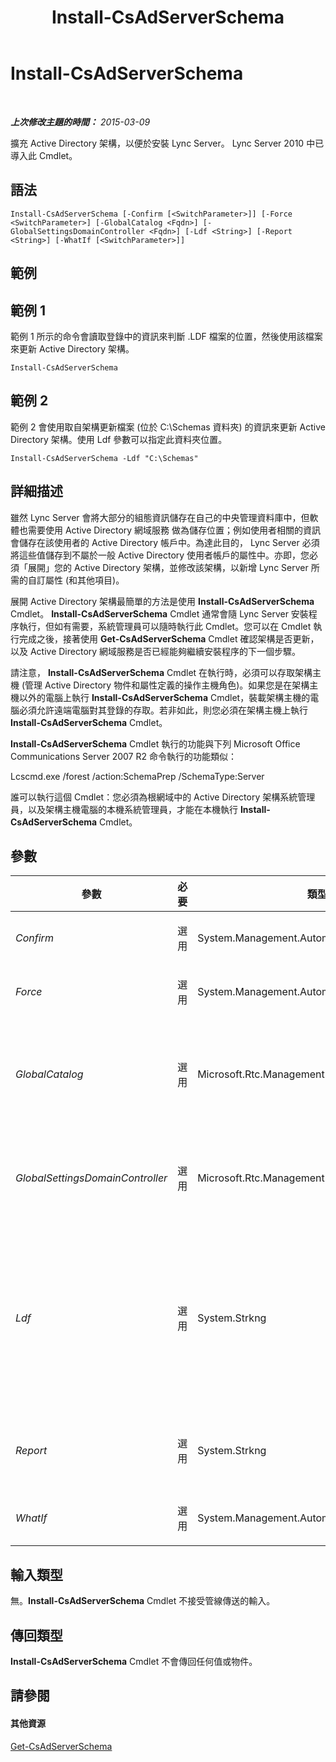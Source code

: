 ﻿---
title: Install-CsAdServerSchema
TOCTitle: Install-CsAdServerSchema
ms:assetid: 86e13601-7e80-4276-b176-77d9c6e7d55a
ms:mtpsurl: https://technet.microsoft.com/zh-tw/library/Gg398681(v=OCS.15)
ms:contentKeyID: 49291558
ms.date: 08/10/2015
mtps_version: v=OCS.15
ms.translationtype: HT
---

# Install-CsAdServerSchema

 

_**上次修改主題的時間：** 2015-03-09_

擴充 Active Directory 架構，以便於安裝 Lync Server。 Lync Server 2010 中已導入此 Cmdlet。

## 語法

    Install-CsAdServerSchema [-Confirm [<SwitchParameter>]] [-Force <SwitchParameter>] [-GlobalCatalog <Fqdn>] [-GlobalSettingsDomainController <Fqdn>] [-Ldf <String>] [-Report <String>] [-WhatIf [<SwitchParameter>]]

## 範例

## 範例 1

範例 1 所示的命令會讀取登錄中的資訊來判斷 .LDF 檔案的位置，然後使用該檔案來更新 Active Directory 架構。

    Install-CsAdServerSchema

## 範例 2

範例 2 會使用取自架構更新檔案 (位於 C:\\Schemas 資料夾) 的資訊來更新 Active Directory 架構。使用 Ldf 參數可以指定此資料夾位置。

    Install-CsAdServerSchema -Ldf "C:\Schemas"

## 詳細描述

雖然 Lync Server 會將大部分的組態資訊儲存在自己的中央管理資料庫中，但軟體也需要使用 Active Directory 網域服務 做為儲存位置；例如使用者相關的資訊會儲存在該使用者的 Active Directory 帳戶中。為達此目的， Lync Server 必須將這些值儲存到不屬於一般 Active Directory 使用者帳戶的屬性中。亦即，您必須「展開」您的 Active Directory 架構，並修改該架構，以新增 Lync Server 所需的自訂屬性 (和其他項目)。

展開 Active Directory 架構最簡單的方法是使用 **Install-CsAdServerSchema** Cmdlet。 **Install-CsAdServerSchema** Cmdlet 通常會隨 Lync Server 安裝程序執行，但如有需要，系統管理員可以隨時執行此 Cmdlet。您可以在 Cmdlet 執行完成之後，接著使用 **Get-CsAdServerSchema** Cmdlet 確認架構是否更新，以及 Active Directory 網域服務是否已經能夠繼續安裝程序的下一個步驟。

請注意， **Install-CsAdServerSchema** Cmdlet 在執行時，必須可以存取架構主機 (管理 Active Directory 物件和屬性定義的操作主機角色)。如果您是在架構主機以外的電腦上執行 **Install-CsAdServerSchema** Cmdlet，裝載架構主機的電腦必須允許遠端電腦對其登錄的存取。若非如此，則您必須在架構主機上執行 **Install-CsAdServerSchema** Cmdlet。

**Install-CsAdServerSchema** Cmdlet 執行的功能與下列 Microsoft Office Communications Server 2007 R2 命令執行的功能類似：

Lcscmd.exe /forest /action:SchemaPrep /SchemaType:Server

誰可以執行這個 Cmdlet：您必須為根網域中的 Active Directory 架構系統管理員，以及架構主機電腦的本機系統管理員，才能在本機執行 **Install-CsAdServerSchema** Cmdlet。

## 參數


<table>
<colgroup>
<col style="width: 25%" />
<col style="width: 25%" />
<col style="width: 25%" />
<col style="width: 25%" />
</colgroup>
<thead>
<tr class="header">
<th>參數</th>
<th>必要</th>
<th>類型</th>
<th>說明</th>
</tr>
</thead>
<tbody>
<tr class="odd">
<td><p><em>Confirm</em></p></td>
<td><p>選用</p></td>
<td><p>System.Management.Automation.SwitchParameter</p></td>
<td><p>在執行命令前先提示確認。</p></td>
</tr>
<tr class="even">
<td><p><em>Force</em></p></td>
<td><p>選用</p></td>
<td><p>System.Management.Automation.SwitchParameter</p></td>
<td><p>隱藏執行命令時可能發生的非嚴重錯誤訊息。</p></td>
</tr>
<tr class="odd">
<td><p><em>GlobalCatalog</em></p></td>
<td><p>選用</p></td>
<td><p>Microsoft.Rtc.Management.Deploy.Fqdn</p></td>
<td><p>網域中通用類別目錄伺服器的完整網域名稱 (FQDN)。如果您執行 <strong>Install-CsAdServerSchema</strong> Cmdlet 的電腦帳戶是在您的網域中，就不需要此參數。</p></td>
</tr>
<tr class="even">
<td><p><em>GlobalSettingsDomainController</em></p></td>
<td><p>選用</p></td>
<td><p>Microsoft.Rtc.Management.Deploy.Fqdn</p></td>
<td><p>網域中網域控制站的 FQDN。如果您執行 <strong>Install-CsAdServerSchema</strong> Cmdlet 的電腦帳戶是在您的網域中，就不需要此參數。</p></td>
</tr>
<tr class="odd">
<td><p><em>Ldf</em></p></td>
<td><p>選用</p></td>
<td><p>System.Strkng</p></td>
<td><p>包含要匯入之 .LDF 檔案的資料夾路徑。.LDF (LDAP 資料交換格式) 檔案包含 Active Directory 架構所需的更新。若未加入此參數， <strong>Install-CsAdServerSchema</strong> Cmdlet 會從登錄中記錄的 Lync Server 安裝路徑尋找檔案。安裝路徑通常是：C:\Program Files\ Microsoft Lync Server 2010\Deployment\Setup。</p></td>
</tr>
<tr class="even">
<td><p><em>Report</em></p></td>
<td><p>選用</p></td>
<td><p>System.Strkng</p></td>
<td><p>可讓您指定在 Cmdlet 執行時所建立記錄檔的檔案路徑。例如：-Report &quot;C:\Logs\ServerSchema.html&quot;</p></td>
</tr>
<tr class="odd">
<td><p><em>WhatIf</em></p></td>
<td><p>選用</p></td>
<td><p>System.Management.Automation.SwitchParameter</p></td>
<td><p>說明執行命令時若不實際執行命令的後果。</p></td>
</tr>
</tbody>
</table>


## 輸入類型

無。**Install-CsAdServerSchema** Cmdlet 不接受管線傳送的輸入。

## 傳回類型

**Install-CsAdServerSchema** Cmdlet 不會傳回任何值或物件。

## 請參閱

#### 其他資源

[Get-CsAdServerSchema](get-csadserverschema.md)

